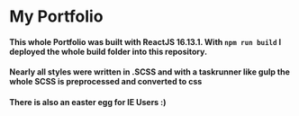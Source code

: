 # My Portfolio

#### This whole Portfolio was built with ReactJS 16.13.1. With ```npm run build``` I deployed the whole build folder into this repository.
#### Nearly all styles were written in .SCSS and with a taskrunner like gulp the whole SCSS is preprocessed and converted to css

#### There is also an easter egg for IE Users :)
